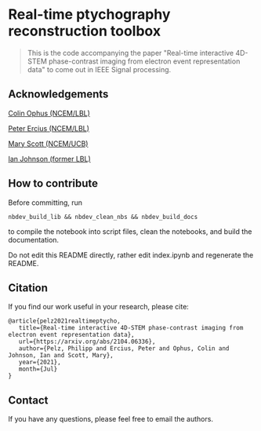 # Real-time ptychography reconstruction toolbox
> This is the code accompanying the paper "Real-time interactive 4D-STEM phase-contrast imaging from electron event representation data" to come out in IEEE Signal processing.


## Acknowledgements

[Colin Ophus (NCEM/LBL)](https://github.com/cophus) 

[Peter Ercius (NCEM/LBL)](https://foundry.lbl.gov/about/staff/peter-ercius/)

[Mary Scott (NCEM/UCB)](https://github.com/orgs/ScottLabUCB/) 

[Ian Johnson (former LBL)](https://github.com/) 

## How to contribute

Before committing, run

`nbdev_build_lib && nbdev_clean_nbs && nbdev_build_docs`

to compile the notebook into script files, clean the notebooks, and build the documentation.

Do not edit this README directly, rather edit index.ipynb and regenerate the README.

## Citation
If you find our work useful in your research, please cite:
```
@article{pelz2021realtimeptycho,
   title={Real-time interactive 4D-STEM phase-contrast imaging from electron event representation data},
   url={https://arxiv.org/abs/2104.06336},
   author={Pelz, Philipp and Ercius, Peter and Ophus, Colin and Johnson, Ian and Scott, Mary},
   year={2021},
   month={Jul}
}
```

## Contact
If you have any questions, please feel free to email the authors.
